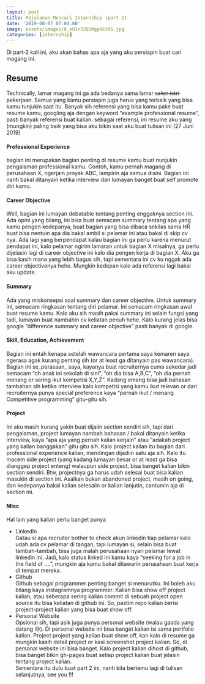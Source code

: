 ```yaml
---
layout: post
title: Pejalanan Mencari Internship (part 2)
date: '2019-08-07 07:04:00'
image: assets/images/0_eU1r32QSMgpKEz95.jpg
categories: [internship]
---
```


Di part-2 kali ini, aku akan bahas apa aja yang aku persiapin buat cari magang ini.

## Resume

Technically, lamar magang ini ga ada bedanya sama lamar c̶a̶l̶o̶n̶ ̶i̶s̶t̶r̶i pekerjaan. Semua yang kamu persiapin juga harus yang terbaik yang bisa kamu tunjukin saat itu. Banyak sih referensi yang bisa kamu pake buat resume kamu, googling aja dengan keyword “example professional resume”, pasti banyak referensi buat kalian. sebagai referensi, ini resume aku yang (mungkin) paling baik yang bisa aku bikin saat aku buat tulisan ini (27 Juni 2019)

#### Professional Experience

bagian ini merupakan bagian penting di resume kamu buat nunjukin pengalaman professional kamu. Contoh, kamu pernah magang di perusahaan X, ngerjain proyek ABC, lampirin aja semua disini. Bagian ini nanti bakal ditanyain ketika interview dan lumayan banget buat self promote diri kamu.

#### Career Objective

Well, bagian ini lumayan debatable tentang penting enggaknya section ini. Ada opini yang bilang, ini bisa buat semacam summary tentang apa yang kamu pengen kedepanya, buat bagian yang bisa dibaca sekilas sama HR buat bisa nentuin apa dia bakal ambil si pelamar ini atau bakal di skip cv nya. Ada lagi yang berpendapat kalau bagian ini ga perlu karena menurut pendapat ini, kalo pelamar ngirim lamaran untuk bagian X misalnya, ga perlu dijelasin lagi di career objective ini kalo dia pengen kerja di bagian X. Aku ga bisa kasih mana yang lebih bagus sih, tapi sementara ini cv ku nggak ada career objectivenya hehe. Mungkin kedepan kalo ada referensi lagi bakal aku update.

#### Summary

Ada yang miskonsepsi soal summary dan career objective. Untuk summary ini, semacam ringkasan tentang diri pelamar. Ini semacam ringkasan awal buat resume kamu. Kalo aku sih masih pakai summary ini selain fungsi yang tadi, lumayan buat nambahin cv keliatan penuh hehe. Kalo kurang jelas bisa google “difference summary and career objective” pasti banyak di google.

#### Skill, Education, Achievement

Bagian ini entah kenapa setelah wawancara pertama saya kemaren saya ngerasa agak kurang penting sih (or at least ga ditanyain pas wawancara). Bagian ini se_perasaan_ saya, kayanya buat recruiternya cuma sekedar jadi semacam “oh anak ini sekolah di sini”, “oh dia bisa A,B,C”, “oh dia pernah menang or sering ikut kompetisi X,Y,Z”. Kadang emang bisa jadi bahasan tambahan sih ketika interview kalo kompetisi yang kamu ikut relevan or dari recruiternya punya special preference kaya “pernah ikut / menang Competitive programming” gitu-gitu sih.

#### Project

Ini aku masih kurang yakin buat dijaiin section sendiri sih, tapi dari pengalaman, project lumayan nambah bahasan / bakal ditanyain ketika interview, kaya “apa aja yang pernah kalian kerjain” atau “adakah project yang kalian banggakan” gitu gitu sih. Kalo project kalian itu bagian dari professional experience kalian, mendingan dijadiin satu aja sih. Kalo itu macem side project (yang kadang lumayan besar or at least ga bisa dianggep project enteng) walaupun side project, bisa banget kalian bikin section sendiri. Btw, projectnya ga harus udah selesai buat bisa kalian masukin di section ini. Asalkan bukan abandoned project, masih on going, dan kedepanya bakal kalian selesaiin or kalian lanjutin, cantumin aja di section ini.

#### Misc

Hal lain yang kalian perlu banget punya

- LinkedIn  
Gatau si apa recruiter bother to check akun linkedin tiap pelamar kalo udah ada cv pelamar di tangan, tapi lumayan si, selain bisa buat tambah-tambah, bisa juga malah perusahaan nyari pelamar lewat linkedin ini. Jadi, kalo status linked ini kamu kaya “seeking for a job in the field of ….”, mungkin aja kamu bakal ditawarin perusahaan buat kerja di tempat mereka.
- Github  
Github sebagai programmer penting banget si menurutku. Ini boleh aku bilang kaya instagramnya programmer. Kalian bisa show off project kalian, atau seberapa sering kalian commit di sebuah project open source itu bisa keliatan di github ini. So, pastiin repo kalian berisi project-project kalian yang bisa buat show off.
- Personal Website  
Opsional sih, tapi asik juga punya personal website (walau gaada yang datang 😢). Di personal website ini bisa banget kalian isi sama portfolio kalian. Project project yang kalian buat show off, kan kalo di resume ga mungkin kasih detail project or kasi screenshot project kalian. So, di personal website ini bisa banget. Kalo project kalian dihost di github, bisa banget bikin gh-pages buat setiap project kalian buat jelasin tentang project kalian.  
Sementara itu dulu buat part 2 ini, nanti kita bertemu lagi di tulisan selanjutnya, see you !!!

